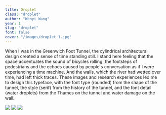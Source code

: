 ```yaml
---
title: Droplet
class: "droplet"
author: "Wenyi Wang"
year: 1
slug: "droplet"
font: false
cover: "/images/droplet_1.jpg"
---
```


When I was in the Greenwich Foot Tunnel, the cylindrical architectural design created a sense of time standing still. I stand here feeling that the space accentuates the sound of bicycles rolling, the footsteps of pedestrians and the echoes caused by people's conversation as if I were experiencing a time machine. And the walls, which the river had wetted over time, had left thick traces. These images and research experiences led me to design this typeface, with the font type (rounded) from the shape of the tunnel, the style (serif) from the history of the tunnel, and the font detail (water droplets) from the Thames on the tunnel and water damage on the wall.

![](/images/droplet_1.jpg)
![](/images/droplet_2.jpg)
![](/images/droplet_3.jpg)


